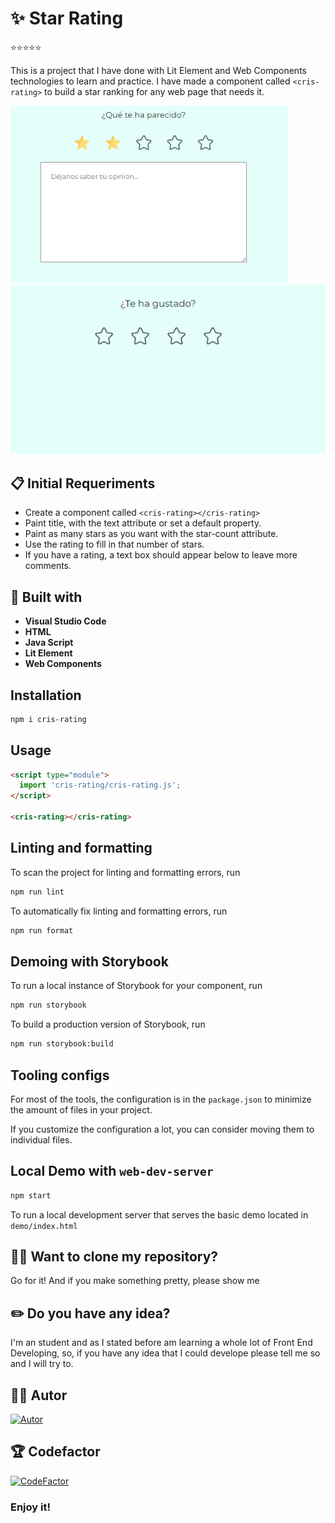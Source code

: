 # ✨ Star Rating

:star::star::star::star::star:

This is a project that I have done with Lit Element and Web Components technologies to learn and practice. I have made a component called ```<cris-rating>``` to build a star ranking for any web page that needs it.

<img src="./src/images/Captura.PNG" width="445"/> <img src="./src/images/Captura1.PNG" width="530"/>

## 📋 Initial Requeriments

- Create a component called ```<cris-rating></cris-rating>```
- Paint title, with the text attribute or set a default property.
- Paint as many stars as you want with the star-count attribute.
- Use the rating to fill in that number of stars.
- If you have a rating, a text box should appear below to leave more comments.

## 🔨 Built with 

- **Visual Studio Code**
- **HTML**
- **Java Script** 
- **Lit Element**
- **Web Components**

## Installation

```bash
npm i cris-rating
```

## Usage

```html
<script type="module">
  import 'cris-rating/cris-rating.js';
</script>

<cris-rating></cris-rating>
```

## Linting and formatting

To scan the project for linting and formatting errors, run

```bash
npm run lint
```

To automatically fix linting and formatting errors, run

```bash
npm run format
```

## Demoing with Storybook

To run a local instance of Storybook for your component, run

```bash
npm run storybook
```

To build a production version of Storybook, run

```bash
npm run storybook:build
```


## Tooling configs

For most of the tools, the configuration is in the `package.json` to minimize the amount of files in your project.

If you customize the configuration a lot, you can consider moving them to individual files.

## Local Demo with `web-dev-server`

```bash
npm start
```

To run a local development server that serves the basic demo located in `demo/index.html`

## 🐑🐑 Want to clone my repository?

Go for it! And if you make something pretty, please show me
  
## ✏️ Do you have any idea? 

I'm an student and as I stated before am learning a whole lot of Front End Developing, so, if  you have any idea that I could develope please tell me so and I will try to.

## 🙍‍♀️ Autor

[![Autor](https://img.shields.io/badge/-%20Cristina%20Rodriguez%20-%20pink?logo=github&labelColor=grey&color=rgb(240%2C%2093%2C%20215))](https://github.com/crisrodriguezgar)

## 🏆 Codefactor

[![CodeFactor](https://www.codefactor.io/repository/github/crisrodriguezgar/star-rating/badge/main)](https://www.codefactor.io/repository/github/crisrodriguezgar/star-rating/overview/main)

### Enjoy it!
